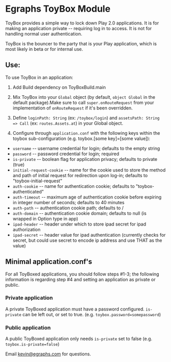 # Egraphs ToyBox Module

ToyBox provides a simple way to lock down Play 2.0 applications. It is for making an application private -- requiring log in to access. It is not for handling normal user authentication. 

ToyBox is the bouncer to the party that is your Play application, which is most likely in beta or for internal use.

## Use:

To use ToyBox in an application:
1. Add Build dependency on ToyBoxBuild.main

2. Mix ToyBox into your `Global` object (by default,  `object Global` in the default package).Make sure to call `super.onRouteRequest` from your implementation of `onRouteRequest` if it's been overridden.

3. Define `loginPath: String` (ex: `/toybox/login`) and `assetsPath: String => Call` (ex: `routes.Assets.at`) in your Global object.

4. Configure through `application.conf` with the following keys within the toybox sub-configuration (e.g. toybox.[some key]=[some value]):
  * `username` -- username credential for login; defaults to the empty string
  * `password` -- password credential for login; required
  * `is-private` -- boolean flag for application privacy; defaults to private (true)
  * `initial-request-cookie` -- name for the cookie used to store the method and path of initial request for redirection upon log-in; defaults to "toybox-initial-request"
  * `auth-cookie` -- name for authentication cookie; defaults to "toybox-authenticated"
  * `auth-timeout` -- maximum age of authentication cookie before expiring in integer number of seconds; defaults to 40 minutes
  * `auth-path` -- authentication cookie path; defaults to /
  * `auth-domain` -- authentication cookie domain; defaults to null (is wrapped in Option type in app)
  * `ipad-header` -- header under which to store ipad secret for ipad authorization
  * `ipad-secret` -- header value for ipad authentication (currently checks for secret, but could use secret to encode ip address and use THAT as the value)

## Minimal application.conf's
For all ToyBoxed applications, you should follow steps #1-3; the following information is regarding step #4 and setting an application as private or public. 

### Private application
A private ToyBoxed application must have a password configured. `is-private` can be left out, or set to true. (e.g. `toybox.password=somepassword`)

### Public application
A public ToyBoxed application only needs `is-private` set to false (e.g. `toybox.is-private=false`)

Email kevin@egraphs.com for questions.
